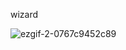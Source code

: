 wizard

![ezgif-2-0767c9452c89](https://user-images.githubusercontent.com/26360370/134672173-de5fc6d3-d5ba-4c0f-9aca-db53ba9ab8f0.gif)



